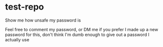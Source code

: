# test-repo
Show me how unsafe my password is

Feel free to comment my password, or DM me if you prefer
I made up a new password for this, don't think I'm dumb enough to give out a password I actually use
